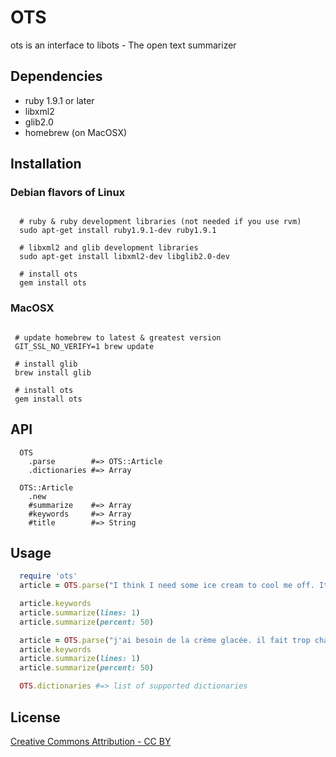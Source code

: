 # OTS

ots is an interface to libots - The open text summarizer

## Dependencies

  * ruby 1.9.1 or later
  * libxml2
  * glib2.0 
  * homebrew (on MacOSX)

## Installation

### Debian flavors of Linux
 
```

  # ruby & ruby development libraries (not needed if you use rvm)
  sudo apt-get install ruby1.9.1-dev ruby1.9.1

  # libxml2 and glib development libraries
  sudo apt-get install libxml2-dev libglib2.0-dev

  # install ots
  gem install ots

```

### MacOSX


```

 # update homebrew to latest & greatest version
 GIT_SSL_NO_VERIFY=1 brew update

 # install glib
 brew install glib

 # install ots
 gem install ots

```

## API

```
  OTS
    .parse        #=> OTS::Article
    .dictionaries #=> Array

  OTS::Article
    .new
    #summarize    #=> Array
    #keywords     #=> Array
    #title        #=> String

```

## Usage

```ruby
  require 'ots'
  article = OTS.parse("I think I need some ice cream to cool me off. It is too hot down under")

  article.keywords
  article.summarize(lines: 1)
  article.summarize(percent: 50)

  article = OTS.parse("j'ai besoin de la crème glacée. il fait trop chaud en australie.", "fr")
  article.keywords
  article.summarize(lines: 1)
  article.summarize(percent: 50)

  OTS.dictionaries #=> list of supported dictionaries
```

## License

[Creative Commons Attribution - CC BY](http://creativecommons.org/licenses/by/3.0)
